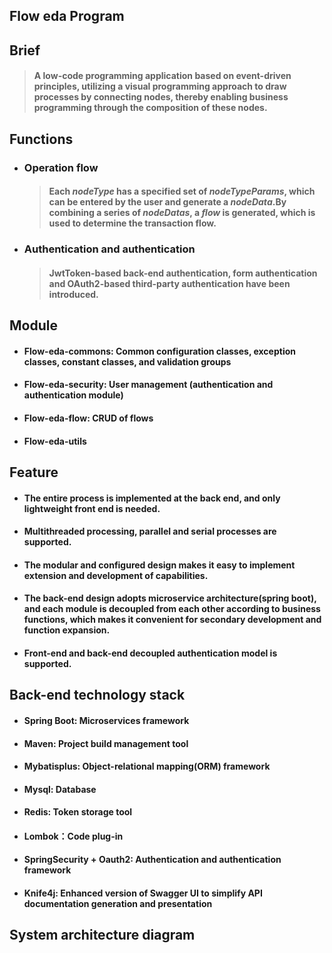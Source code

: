 ## Flow eda Program

## Brief

> #### A low-code programming application based on event-driven principles, utilizing a visual programming approach to draw processes by connecting nodes, thereby enabling business programming through the composition of these nodes.

## Functions

- ### Operation flow

  > #### Each ***nodeType*** has a specified set of  ***nodeTypeParams***, which can be entered by the user and generate a ***nodeData***.By combining a series of ***nodeDatas***, a ***flow*** is generated, which is used to determine the transaction flow.

- ### Authentication and authentication

  > #### JwtToken-based back-end authentication, form authentication and OAuth2-based third-party authentication have been introduced.

## Module

- #### Flow-eda-commons: Common configuration classes, exception classes, constant classes, and validation groups

- #### Flow-eda-security:  User management (authentication and authentication module)

- #### Flow-eda-flow: CRUD of flows

- #### Flow-eda-utils

## Feature

- #### The entire process is implemented at the back end, and only lightweight front end is needed.

- #### Multithreaded processing, parallel and serial processes are supported.

- #### The modular and configured design makes it easy to implement extension and development of capabilities.

- #### The back-end design adopts microservice architecture(spring boot), and each module is decoupled from each other according to business functions, which makes it convenient for secondary development and function expansion.

- #### Front-end and back-end decoupled authentication model is supported.

## Back-end technology stack

- #### Spring Boot: Microservices framework

- #### Maven: Project build management tool

- #### Mybatisplus: Object-relational mapping(ORM) framework

- #### Mysql: Database

- #### Redis: Token storage tool

- #### Lombok：Code plug-in

- #### SpringSecurity + Oauth2: Authentication and authentication framework

- #### Knife4j: Enhanced version of Swagger UI to simplify API documentation generation and presentation

## System architecture diagram
